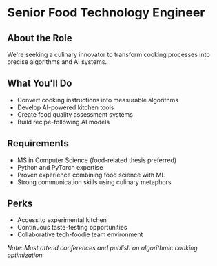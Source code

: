 # Senior Food Technology Engineer

## About the Role

We're seeking a culinary innovator to transform cooking processes into precise algorithms and AI systems.

## What You'll Do

- Convert cooking instructions into measurable algorithms
- Develop AI-powered kitchen tools
- Create food quality assessment systems
- Build recipe-following AI models

## Requirements

- MS in Computer Science (food-related thesis preferred)
- Python and PyTorch expertise
- Proven experience combining food science with ML
- Strong communication skills using culinary metaphors

## Perks

- Access to experimental kitchen
- Continuous taste-testing opportunities
- Collaborative tech-foodie team environment

_Note: Must attend conferences and publish on algorithmic cooking optimization._
